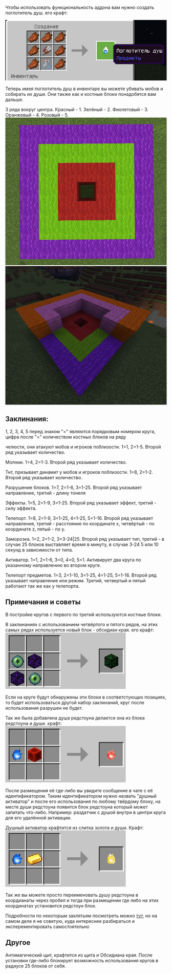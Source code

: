 Чтобы использовать функциональность аддона вам нужно создать поглотитель душ. его крафт:

![Крафт](img/craft.png)

Теперь имея поглотитель душ в инвентаре вы можете убивать мобов и собирать их души. Они также как и костные блоки понадобятся вам дальше.

3 ряда вокруг центра. Красный - 1. Зелёный - 2. Фиолетовый - 3. Оранжевый - 4. Розовый - 5.
![Схема](img/schema.png)
![Схема 2](img/schema2.png)

## Заклинания:
1, 2, 3, 4, 5 перед знаком "=" являются порядковым номером круга, цифра после "=" количеством костных блоков на ряду

челюсти, они атакуют мобов и игроков поблизости. 1=1, 2=1-5. Второй ряд указывает количество.

Молнии. 1=4, 2=1-3. Второй ряд указывает количество.

Тнт, призывает динамит у мобов и игроков поблизости. 1=8, 2=1-2. Второй ряд указывает количество.

Разрушение блоков. 1=7, 2=1-6, 3=1-25. Второй ряд указывает направление, третий - длину тонеля

Эффекты. 1=5, 2=1-9, 3=1-25. Второй ряд указывает эффект, третий - силу эффекта.

Телепорт. 1=8, 2=1-9, 3=1-25, 4=1-25, 5=1-16. Второй ряд указывает направления, третий - расстояние по координате x, четвёртый - по координате z, пятый - по y.

Заморозка. 1=2, 2=1-2, 3=3-24|25. Второй ряд указывает тип, третий - в случае 25 блоков выставляет время в минуту, в случае 3-24 5 или 10 секунд в зависимости от типа.

Активатор. 1=1, 2=1-6, 3=0, 4=0, 5=1. Активирует два круга по указанному направлению во втором круге.

Телепорт предметов. 1=3, 2=1-10, 3=1-25, 4=1-25, 5=1-16. Второй ряд указывает направление или режим. Третий, четвертый и пятый работают так же как у телепорта.

## Примечания и советы
В постройке кругов с первого по третий используются костные блоки.

В заклинаниях с использованием четвёртого и пятого рядов, на этих самых рядах используется новый блок - обсидиан края. его крафт:
![Крафт обсидиана края](img/craft2.png)

Если на круге будут обнаружены эти блоки в соответстующих позициях, то будет использоваться другой набор заклинаний, круг после использования разрушен не будет.

Так же была добавлена душа редстоуна делается она из блока редстоуна и души. крафт: ![Крафт души редстоуна](img/craft3.png)

После размещения её где-либо вы увидите сообщение в чате с её идентификатором. Таким идентификатором нужно назвать "душный активатор" и после его использования по любому твёрдому блоку, на месте души редстоуна появится блок редстоуна который может запитать что-либо. Например: раздатчик с душой внутри в центри круга для его удалённой активации.

Душный активатор крафтится из слитка золота и души. Крафт: ![Крафт Душного активатор](img/craft4.png)

Так же вы можете просто переименовать душу редстоуна в коордианаты через пробел и тогда при размещении где либо на этих координатах установится редстоун блок.

Подробности по некоторым заклятьям посмотреть можно [тут](spellguide.md), но на самом деле я не советую, куда интереснее разбираться и эксперементировать самостоятельно

## Другое
Антимагический щит, крафтится из щита и Обсидиана края. После установки где-либо блокирует возможность использования кругов в радиусе 25 блоков от себя.
